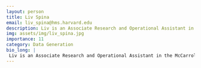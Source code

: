 ```yaml
---
layout: person
title: Liv Spina
email: liv_spina@hms.harvard.edu
description: Liv is an Associate Research and Operational Assistant in the McCarroll Lab. She runs nuclei isolation protocols for single-cell sequencing and assists in lab management tasks, such as setting up the  ... 
img: assets/img/liv_spina.jpg
importance: 11
category: Data Generation
bio_long: |
 Liv is an Associate Research and Operational Assistant in the McCarroll Lab. She runs nuclei isolation protocols for single-cell sequencing and assists in lab management tasks, such as setting up the laboratory information management system.
---
```

